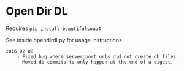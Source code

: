 Open Dir DL
===========

Requires `pip install beautifulsoup4`

See inside opendirdl.py for usage instructions.

    2016 02 08
        - Fixed bug where server:port urls did not create db files.
        - Moved db commits to only happen at the end of a digest.